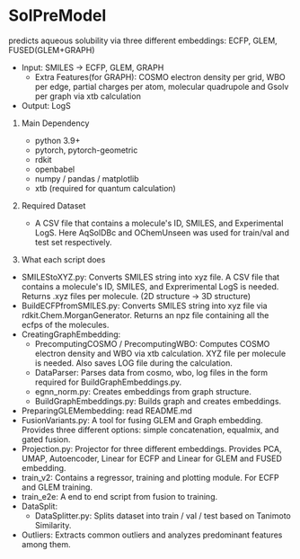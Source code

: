 # SolPreModel
predicts aqueous solubility via three different embeddings: ECFP, GLEM, FUSED(GLEM+GRAPH)
  - Input: SMILES → ECFP, GLEM, GRAPH
    * Extra Features(for GRAPH): COSMO electron density per grid, WBO per edge, partial charges per atom, molecular quadrupole and Gsolv per graph via xtb calculation
  - Output: LogS

1. Main Dependency
   - python 3.9+
   - pytorch, pytorch-geometric
   - rdkit
   - openbabel
   - numpy / pandas / matplotlib
   - xtb (required for quantum calculation)
  
2. Required Dataset
   - A CSV file that contains a molecule's ID, SMILES, and Experimental LogS. Here AqSolDBc and OChemUnseen was used for train/val and test set respectively.
    
3. What each script does
  - SMILEStoXYZ.py: Converts SMILES string into xyz file. A CSV file that contains a molecule's ID, SMILES, and Exprerimental LogS is needed. Returns .xyz files per molecule. (2D structure → 3D structure)
  - BuildECFPfromSMILES.py: Converts SMILES string into xyz file via rdkit.Chem.MorganGenerator. Returns an npz file containing all the ecfps of the molecules.
  - CreatingGraphEmbedding:
     - PrecomputingCOSMO / PrecomputingWBO: Computes COSMO electron density and WBO via xtb calculation. XYZ file per molecule is needed. Also saves LOG file during the calculation.
     - DataParser: Parses data from cosmo, wbo, log files in the form required for BuildGraphEmbeddings.py.
     - egnn_norm.py: Creates embeddings from graph structure.
     - BuildGraphEmbeddings.py: Builds graph and creates embeddings.
  - PreparingGLEMembedding: read README.md
  - FusionVariants.py: A tool for fusing GLEM and Graph embedding. Provides three different options: simple concatenation, equalmix, and gated fusion.
  - Projection.py: Projector for three different embeddings. Provides PCA, UMAP, Autoencoder, Linear for ECFP and Linear for GLEM and FUSED embedding.
  - train_v2: Contains a regressor, training and plotting module. For ECFP and GLEM training.
  - train_e2e: A end to end script from fusion to training.
  - DataSplit:
    - DataSplitter.py: Splits dataset into train / val / test based on Tanimoto Similarity.
  - Outliers: Extracts common outliers and analyzes predominant features among them. 
